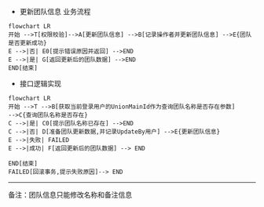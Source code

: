 - 更新团队信息 业务流程
```mermaid
flowchart LR
开始 -->T[权限校验]-->A[更新团队信息] -->B[记录操作者并更新团队信息] -->E{团队是否更新成功}
E -->|否| E0[提示错误原因并返回] -->END
E -->|是| G[返回更新后的团队数据] -->END
END[结束]
```

- 接口逻辑实现
```mermaid
flowchart LR
开始 -->T -->B[获取当前登录用户的UnionMainId作为查询团队名称是否存在参数]
-->C{查询团队名称是否存在} 
C -->|是| C0[提示团队名称已存在] -->END
C -->|否| D[准备团队更新数据,并记录UpdateBy用户] -->E{更新团队信息}
E -->|失败| FAILED
E -->|成功| F[返回更新后的团队数据] --> END

END[结束]
FAILED[回滚事务,提示失败原因]--> END
```

---
备注：团队信息只能修改名称和备注信息